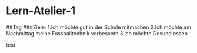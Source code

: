 # Lern-Atelier-1
##Tag
###Ziele:
1.Ich möchte gut in der Schule mitmachen 
2.Ich möchte am Nachmittag meine Fussballtechnik verbessern
3.ich möchte Gesund essen

test